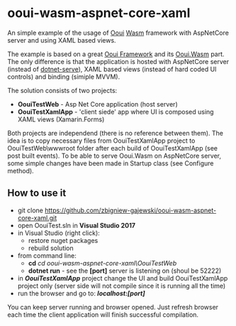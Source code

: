 # ooui-wasm-aspnet-core-xaml
An simple example of the usage of [Ooui](https://github.com/praeclarum/Ooui) [Wasm](https://github.com/praeclarum/Ooui/wiki/Xamarin.Forms-with-Web-Assembly) framework with AspNetCore server and using XAML based views.

The example is based on a great [Ooui Framework](https://github.com/praeclarum/Ooui) and its [Ooui.Wasm](https://github.com/praeclarum/Ooui/wiki/Xamarin.Forms-with-Web-Assembly) part. The only difference is that the application is hosted with AspNetCore server (instead of [dotnet-serve](https://github.com/natemcmaster/dotnet-serve)), XAML based views (instead of hard coded UI controls) and binding (simiple MVVM).

The solution consists of two projects:

* **OouiTestWeb** - Asp Net Core application (host server)
* **OouiTestXamlApp** - 'client siede' app where UI is composed using XAML views (Xamarin.Forms)

Both projects are independend (there is no reference between them).
The idea is to copy necessary files from OouiTestXamlApp project to OouiTestWeb\wwwroot folder after each build of OouiTestXamlApp (see post built events). To be able to serve Ooui.Wasm on AspNetCore server, some simple changes have been made in Startup class (see Configure method).

## How to use it

* git clone https://github.com/zbigniew-gajewski/ooui-wasm-aspnet-core-xaml.git
* open OouiTest.sln in **Visual Studio 2017**
* in Visual Studio (right click):
  * restore nuget packages
  * rebuild solution
* from command line:
  * **cd** *cd ooui-wasm-aspnet-core-xaml\OouiTestWeb*
  * **dotnet run** - see the **[port]** server is listening on (shoul be 52222)
* in ***OouiTestXamlApp*** project change the UI and build OouiTestXamlApp project only (server side will not compile since it is running all the time)
* run the browser and go to: ***localhost:[port]***

You can keep server running and browser opened. Just refresh browser each time the client application will finish successful compilation.
